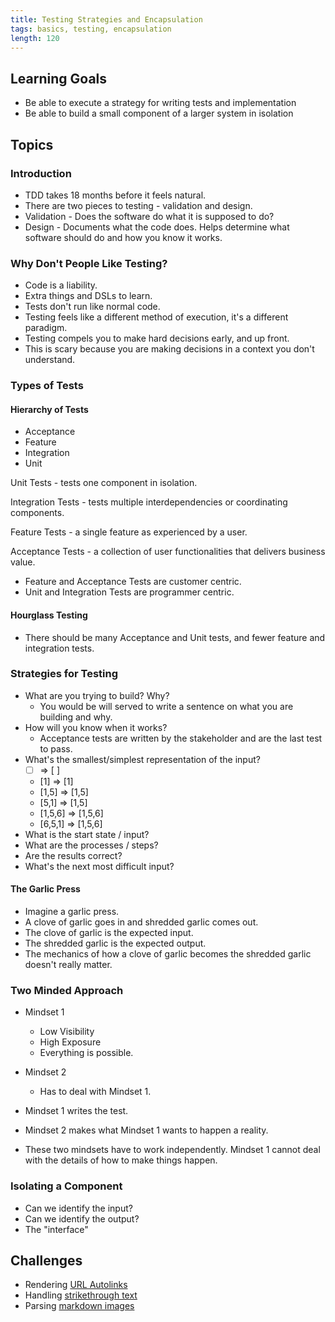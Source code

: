 ```yaml
---
title: Testing Strategies and Encapsulation
tags: basics, testing, encapsulation
length: 120
---
```


## Learning Goals

* Be able to execute a strategy for writing tests and implementation
* Be able to build a small component of a larger system in isolation

## Topics

### Introduction

* TDD takes 18 months before it feels natural.
* There are two pieces to testing - validation and design.
* Validation - Does the software do what it is supposed to do?
* Design - Documents what the code does. Helps determine what software should
do and how you know it works.

### Why Don't People Like Testing?

* Code is a liability.
* Extra things and DSLs to learn.
* Tests don't run like normal code. 
* Testing feels like a different method of execution, it's a different 
paradigm.
* Testing compels you to make hard decisions early, and up front.
* This is scary because you are making decisions in a context you don't
understand.

### Types of Tests

#### Hierarchy of Tests

* Acceptance
* Feature
* Integration
* Unit

Unit Tests - tests one component in isolation.

Integration Tests - tests multiple interdependencies or coordinating components.

Feature Tests - a single feature as experienced by a user.

Acceptance Tests - a collection of user functionalities that delivers business value.

* Feature and Acceptance Tests are customer centric.
* Unit and Integration Tests are programmer centric.

#### Hourglass Testing

* There should be many Acceptance and Unit tests, and fewer feature and integration tests. 
 
### Strategies for Testing

* What are you trying to build? Why?
  * You would be will served to write a sentence on what you are building and why. 
* How will you know when it works?
  * Acceptance tests are written by the stakeholder and are the last test to pass.
* What's the smallest/simplest representation of the input?
  * [ ] => [ ] 
  * [1] => [1]
  * [1,5] => [1,5]
  * [5,1] => [1,5]
  * [1,5,6] => [1,5,6]
  * [6,5,1] => [1,5,6]
* What is the start state / input?
* What are the processes / steps?
* Are the results correct?
* What's the next most difficult input?

#### The Garlic Press

* Imagine a garlic press.
* A clove of garlic goes in and shredded garlic comes out.
* The clove of garlic is the expected input.
* The shredded garlic is the expected output.
* The mechanics of how a clove of garlic becomes the shredded garlic doesn't really matter.

### Two Minded Approach

* Mindset 1
  * Low Visibility
  * High Exposure
  * Everything is possible.

* Mindset 2
  * Has to deal with Mindset 1.
  
* Mindset 1 writes the test.
* Mindset 2 makes what Mindset 1 wants to happen a reality.
* These two mindsets have to work independently. Mindset 1 cannot deal with the
details of how to make things happen.

### Isolating a Component

* Can we identify the input?
* Can we identify the output?
* The "interface"

## Challenges

* Rendering [URL Autolinks](https://help.github.com/articles/github-flavored-markdown/#url-autolinking)
* Handling [strikethrough text](https://help.github.com/articles/github-flavored-markdown/#strikethrough)
* Parsing [markdown images](http://daringfireball.net/projects/markdown/syntax#img)
